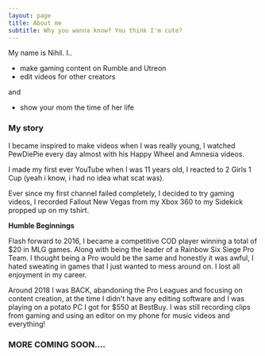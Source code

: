 ```yaml
---
layout: page
title: About me
subtitle: Why you wanna know? You think I'm cute?
---
```


My name is Nihil. I..

- make gaming content on Rumble and Utreon
- edit videos for other creators
 
 and
 
- show your mom the time of her life



### My story

I became inspired to make videos when I was really young, I watched PewDiePie every day almost with his Happy Wheel and Amnesia videos. 

I made my first ever YouTube when I was 11 years old, I reacted to 2 Girls 1 Cup (yeah i know, i had no idea what scat was). 

Ever since my first channel failed completely, I decided to try gaming videos, I recorded Fallout New Vegas from my Xbox 360 to my Sidekick propped up on my tshirt. 

**Humble Beginnings**

Flash forward to 2016, I became a competitive COD player winning a total of $20 in MLG games. Along with being the leader of a Rainbow Six Siege Pro Team. I thought being a Pro would be the same and honestly it was awful, I hated sweating in games that I just wanted to mess around on. I lost all enjoyment in my career. 

Around 2018 I was BACK, abandoning the Pro Leagues and focusing on content creation, at the time I didn't have any editing software and I was playing on a potato PC I got for $550 at BestBuy. I was still recording clips from gaming and using an editor on my phone for music videos and everything!

### MORE COMING SOON....
